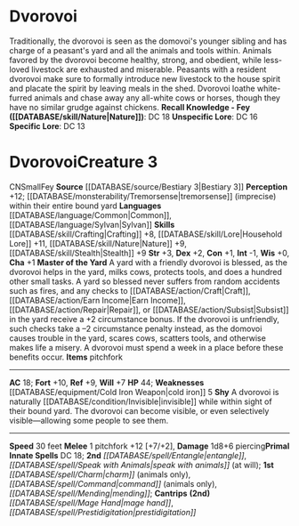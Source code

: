 ﻿---
ac: '18'
alignment: CN
all_resistance: null
burrow_speed: null
charisma: '+1'
climb_speed: null
constitution: '+1'
creature_ability:
- Master of the Yard
- Shy
creature_family: '[[DATABASE/monsterfamily/House Spirit|House Spirit]]'
description: 'Traditionally, the dvorovoi is seen as the domovoi''s younger sibling
  and has charge of a peasant''s yard and all the animals and tools within. Animals
  favored by the dvorovoi become healthy, strong, and obedient, while less-loved livestock
  are exhausted and miserable. Peasants with a resident dvorovoi make sure to formally
  introduce new livestock to the house spirit and placate the spirit by leaving meals
  in the shed. Dvorovoi loathe white-furred animals and chase away any all-white cows
  or horses, though they have no similar grudge against chickens.<br/><br/><b><u>Recall
  Knowledge - Fey</u> ( [[DATABASE/skill/Nature|Nature]] )</b>: DC 18<br/><b><u>Unspecific
  Lore</u></b>: DC 16<br/><b><u>Specific Lore</u></b>: DC 13'
dexterity: '+2'
element: null
fly_speed: null
fortitude: '+10'
hardness: null
hp: '44'
id: '1195'
immunity: null
intelligence: '-1'
land_speed: '30'
language:
- '[[DATABASE/language/Common|Common]]'
- '[[DATABASE/language/Sylvan|Sylvan]]'
level: '3'
max_speed: '30'
name: Dvorovoi
perception: '+12'
rarity: Common
reflex: '+9'
resistance: null
rus_type_level: null
school: null
sense:
- '[[DATABASE/monsterability/Tremorsense|tremorsense]] (imprecise) within their entire
  boundyard'
size: Small
skill:
- '[[DATABASE/skill/Crafting|Crafting]] +8'
- '[[DATABASE/skill/Lore|HouseholdLore]] +11'
- '[[DATABASE/skill/Nature|Nature]] +9'
- '[[DATABASE/skill/Stealth|Stealth]] +9'
source: '[[DATABASE/source/Bestiary 3|Bestiary 3]]'
speed:
- 30 feet
spell:
- '[[DATABASE/spell/Charm|Charm]]'
- '[[DATABASE/spell/Command|Command]]'
- '[[DATABASE/spell/Entangle|Entangle]]'
- '[[DATABASE/spell/Mage Hand|MageHand]]'
- '[[DATABASE/spell/Mending|Mending]]'
- '[[DATABASE/spell/Prestidigitation|Prestidigitation]]'
- '[[DATABASE/spell/Speak with Animals|Speak with Animals]]'
strength: '+3'
strength_req: '3'
strongest_save:
- Fortitude
swim_speed: null
trait:
- '[[DATABASE/trait/Fey|Fey]]'
type: Creature
vision: null
weakest_save:
- Will
weakness:
- '[[DATABASE/equipment/Cold Iron Weapon|cold iron]] 5'
will: '+7'
wisdom: '+0'

---
# Dvorovoi

Traditionally, the dvorovoi is seen as the domovoi's younger sibling and has charge of a peasant's yard and all the animals and tools within. Animals favored by the dvorovoi become healthy, strong, and obedient, while less-loved livestock are exhausted and miserable. Peasants with a resident dvorovoi make sure to formally introduce new livestock to the house spirit and placate the spirit by leaving meals in the shed. Dvorovoi loathe white-furred animals and chase away any all-white cows or horses, though they have no similar grudge against chickens.
**Recall Knowledge - Fey ([[DATABASE/skill/Nature|Nature]])**: DC 18
**Unspecific Lore**: DC 16
**Specific Lore**: DC 13

# Dvorovoi<span class="item-type">Creature 3</span>

<span class="trait-alignment item-trait">CN</span><span class="trait-size item-trait">Small</span><span class="item-trait">Fey</span>
**Source** [[DATABASE/source/Bestiary 3|Bestiary 3]]
**Perception** +12; [[DATABASE/monsterability/Tremorsense|tremorsense]] (imprecise) within their entire bound yard
**Languages** [[DATABASE/language/Common|Common]], [[DATABASE/language/Sylvan|Sylvan]]
**Skills** [[DATABASE/skill/Crafting|Crafting]] +8, [[DATABASE/skill/Lore|Household Lore]] +11, [[DATABASE/skill/Nature|Nature]] +9, [[DATABASE/skill/Stealth|Stealth]] +9
**Str** +3, **Dex** +2, **Con** +1, **Int** -1, **Wis** +0, **Cha** +1
**Master of the Yard** A yard with a friendly dvorovoi is blessed, as the dvorovoi helps in the yard, milks cows, protects tools, and does a hundred other small tasks. A yard so blessed never suffers from random accidents such as fires, and any checks to [[DATABASE/action/Craft|Craft]], [[DATABASE/action/Earn Income|Earn Income]], [[DATABASE/action/Repair|Repair]], or [[DATABASE/action/Subsist|Subsist]] in the yard receive a +2 circumstance bonus. If the dvorovoi is unfriendly, such checks take a –2 circumstance penalty instead, as the domovoi causes trouble in the yard, scares cows, scatters tools, and otherwise makes life a misery. A dvorovoi must spend a week in a place before these benefits occur.
**Items** pitchfork

---
**AC** 18; **Fort** +10, **Ref** +9, **Will** +7
**HP** 44; **Weaknesses** [[DATABASE/equipment/Cold Iron Weapon|cold iron]] 5
<span class="in-box-ability">**Shy** A dvorovoi is naturally [[DATABASE/condition/Invisible|invisible]] while within sight of their bound yard. The dvorovoi can become visible, or even selectively visible—allowing some people to see them.</span>

---
**Speed** 30 feet
<span class="in-box-ability">**Melee** <span class="action-icon">1</span> pitchfork +12 [+7/+2], **Damage** 1d8+6 piercing</span>**Primal Innate Spells** DC 18; **2nd** _[[DATABASE/spell/Entangle|entangle]]_, _[[DATABASE/spell/Speak with Animals|speak with animals]]_ (at will); **1st** _[[DATABASE/spell/Charm|charm]]_ (animals only), _[[DATABASE/spell/Command|command]]_ (animals only), _[[DATABASE/spell/Mending|mending]]_; **Cantrips** **(2nd)** _[[DATABASE/spell/Mage Hand|mage hand]]_, _[[DATABASE/spell/Prestidigitation|prestidigitation]]_